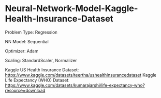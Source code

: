 # Neural-Network-Model-Kaggle-Health-Insurance-Dataset
Problem Type: Regression

NN Model: Sequential

Optimizer: Adam

Scaling: StandardScaler, Normalizer

Kaggle US Health Insurance Dataset: https://www.kaggle.com/datasets/teertha/ushealthinsurancedataset
Kaggle Life Expectancy (WHO) Dataset: https://www.kaggle.com/datasets/kumarajarshi/life-expectancy-who?resource=download
